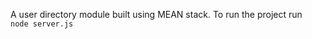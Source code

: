 A user directory module built using MEAN stack.
To run the project run <code> node server.js</code>

